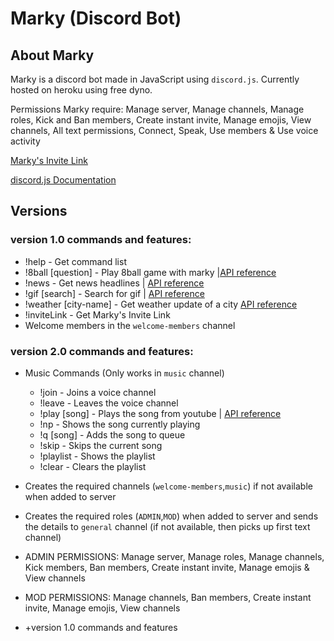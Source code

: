 # Marky (Discord Bot)

## About Marky
Marky is a discord bot made in JavaScript using `discord.js`. Currently hosted on heroku using free dyno. 

Permissions Marky require:
Manage server, Manage channels, Manage roles, Kick and Ban members, Create instant invite, Manage emojis, View channels, All text permissions, Connect, Speak, Use members & Use voice activity

[Marky's Invite Link](https://discordapp.com/api/oauth2/authorize?client_id=524254823160217607&permissions=1396178295&scope=bot)

[discord.js Documentation](https://discord.js.org/#/)

## Versions
### version 1.0 commands and features:
* !help - Get command list
* !8ball [question] - Play 8ball game with marky |[API reference](https://8ball.delegator.com/)
* !news - Get news headlines | [API reference](https://newsapi.org/)
* !gif [search] - Search for gif | [API reference](https://tenor.com/gifapi/documentation#quickstart)
* !weather [city-name] - Get weather update of a city [API reference](https://openweathermap.org/api)
* !inviteLink - Get Marky's Invite Link
* Welcome members in the `welcome-members` channel

### version 2.0 commands and features:

- Music Commands (Only works in `music` channel)
  - !join - Joins a voice channel
  - !leave - Leaves the voice channel
  - !play [song] - Plays the song from youtube | [API reference](https://console.developers.google.com/apis/dashboard?project=discord-bot-marky)
  - !np - Shows the song currently playing
  - !q [song] - Adds the song to queue
  - !skip - Skips the current song
  - !playlist - Shows the playlist
  - !clear - Clears the playlist
- Creates the required channels (`welcome-members`,`music`) if not available when added to server
- Creates the required roles (`ADMIN`,`MOD`) when added to server and sends the details to `general` channel (if not available, then picks up first text channel)

- ADMIN PERMISSIONS:
Manage server, Manage roles, Manage channels, Kick members, Ban members, Create instant invite, Manage emojis & View channels
- MOD PERMISSIONS:
Manage channels, Ban members, Create instant invite, Manage emojis, View channels
- +version 1.0 commands and features